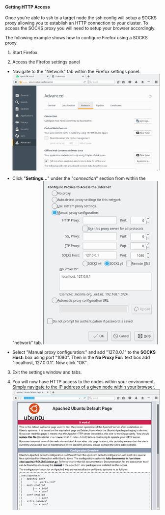 #### Getting HTTP Access

Once you're able to ssh to a target node the ssh config will setup a SOCKS proxy allowing you to establish an HTTP connection to your cluster. To access the SOCKS proxy you will need to setup your browser accordingly.

The following example shows how to configure Firefox using a SOCKS proxy.

1. Start Firefox.

2. Access the Firefox settings panel
  - Navigate to the "Network" tab within the Firefox settings panel. ![firefox network config](images/osic-socks1.png)

  - Click "**Settings...**" under the "*connection*" section from within the "network" tab. ![settings](images/osic-socks2.png)

  - Select "Manual proxy configuration:" and add "127.0.0.1" to the **SOCKS Host:** box using port "1080". Then in the **No Proxy For:** text box add "localhost, 127.0.0.1". Now click "OK".
3. Exit the settings window and tabs.

4. You will now have HTTP access to the nodes within your environment. Simply navigate to the IP address of a given node within your browser. ![HTTP Proxy Access](images/osic-socks3.png)
